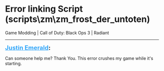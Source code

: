 # Error linking Script (scripts\zm\zm_frost_der_untoten)
Game Modding | Call of Duty: Black Ops 3 | Radiant

---
<strong style="font-size: 1.4em;"><span style="text-decoration: underline;text-decoration-color: #34a7f9;"><span style="color:#34a7f9;">Justin Emerald</span></span>:</strong>

<p>Can someone help me? Thank You. This error crushes my game while it&#39;s starting.</p>
